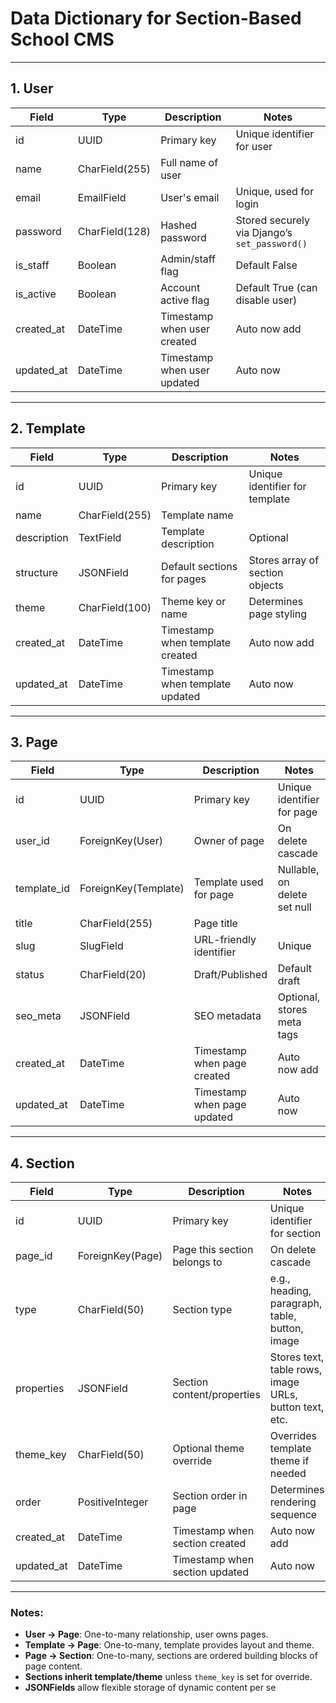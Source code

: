 # **Data Dictionary for Section-Based School CMS**

---

## **1. User**

| Field      | Type           | Description                 | Notes                                         |
| ---------- | -------------- | --------------------------- | --------------------------------------------- |
| id         | UUID           | Primary key                 | Unique identifier for user                    |
| name       | CharField(255) | Full name of user           |                                               |
| email      | EmailField     | User's email                | Unique, used for login                        |
| password   | CharField(128) | Hashed password             | Stored securely via Django’s `set_password()` |
| is_staff   | Boolean        | Admin/staff flag            | Default False                                 |
| is_active  | Boolean        | Account active flag         | Default True (can disable user)               |
| created_at | DateTime       | Timestamp when user created | Auto now add                                  |
| updated_at | DateTime       | Timestamp when user updated | Auto now                                      |

---

## **2. Template**

| Field       | Type           | Description                     | Notes                           |
| ----------- | -------------- | ------------------------------- | ------------------------------- |
| id          | UUID           | Primary key                     | Unique identifier for template  |
| name        | CharField(255) | Template name                   |                                 |
| description | TextField      | Template description            | Optional                        |
| structure   | JSONField      | Default sections for pages      | Stores array of section objects |
| theme       | CharField(100) | Theme key or name               | Determines page styling         |
| created_at  | DateTime       | Timestamp when template created | Auto now add                    |
| updated_at  | DateTime       | Timestamp when template updated | Auto now                        |

---

## **3. Page**

| Field       | Type                 | Description                 | Notes                        |
| ----------- | -------------------- | --------------------------- | ---------------------------- |
| id          | UUID                 | Primary key                 | Unique identifier for page   |
| user_id     | ForeignKey(User)     | Owner of page               | On delete cascade            |
| template_id | ForeignKey(Template) | Template used for page      | Nullable, on delete set null |
| title       | CharField(255)       | Page title                  |                              |
| slug        | SlugField            | URL-friendly identifier     | Unique                       |
| status      | CharField(20)        | Draft/Published             | Default draft                |
| seo_meta    | JSONField            | SEO metadata                | Optional, stores meta tags   |
| created_at  | DateTime             | Timestamp when page created | Auto now add                 |
| updated_at  | DateTime             | Timestamp when page updated | Auto now                     |

---

## **4. Section**

| Field      | Type             | Description                    | Notes                                                  |
| ---------- | ---------------- | ------------------------------ | ------------------------------------------------------ |
| id         | UUID             | Primary key                    | Unique identifier for section                          |
| page_id    | ForeignKey(Page) | Page this section belongs to   | On delete cascade                                      |
| type       | CharField(50)    | Section type                   | e.g., heading, paragraph, table, button, image         |
| properties | JSONField        | Section content/properties     | Stores text, table rows, image URLs, button text, etc. |
| theme_key  | CharField(50)    | Optional theme override        | Overrides template theme if needed                     |
| order      | PositiveInteger  | Section order in page          | Determines rendering sequence                          |
| created_at | DateTime         | Timestamp when section created | Auto now add                                           |
| updated_at | DateTime         | Timestamp when section updated | Auto now                                               |

---

### **Notes:**

* **User → Page**: One-to-many relationship, user owns pages.
* **Template → Page**: One-to-many, template provides layout and theme.
* **Page → Section**: One-to-many, sections are ordered building blocks of page content.
* **Sections inherit template/theme** unless `theme_key` is set for override.
* **JSONFields** allow flexible storage of dynamic content per se
